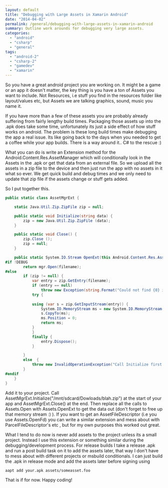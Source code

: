```yaml
---
layout: default
title: "Debugging with Large Assets in Xamarin Android"
date: "2014-04-02"
permalink: /general/debugging-with-large-assets-in-xamarin-android
summary: Outline work arounds for debugging very large assets.
categories: 
  - "android"
  - "csharp"
  - "general"
tags: 
  - "android-2"
  - "csharp-2"
  - "gamedev"
  - "xamarin"
---
```


So you have a great android project you are working on. It might be a game or an app it doesn't matter, the key thing is you have a ton of Assets you want to include. Not Resources, i.e stuff you find in the resources folder like layout/values etc, but Assets we are talking graphics, sound, music you name it.

If you have more than a few of these assets you are probably already suffering from fairly lengthy build times. Packaging those assets up into the .apk does take some time, unfortunately its just a side effect of how stuff works on android. The problem is these long build times make debugging the app a real issue. Its like going back to the days when you needed to get a coffee while your app builds. There is a way around it.. C# to the rescue :)

What you can do is write an Extension method for the Android.Content.Res.AssetManager which will conditionally look in the Assets in the .apk or get that data from an external file. So we upload all the assets in a zip file to the device and then just run the app with no assets in it what so ever. We get quick build and debug times and we only need to update that zip file if the assets change or stuff gets added.

So I put together this.

```csharp
public static class AssetMgrExt {

    static Java.Util.Zip.ZipFile zip = null;

    public static void Initialize(string data) {
        zip = new Java.Util.Zip.ZipFile (data);
    }

    public static void Close() {
        zip.Close ();
        zip = null;
    }

    public static System.IO.Stream OpenExt(this Android.Content.Res.AssetManager mgr, string filename) {
#if !DEBUG
        return mgr.Open(filename);
#else
        if (zip != null) {
            var entry = zip.GetEntry(filename);
            if (entry == null)
                throw new Exception(string.Format("Could not find {0} in external zip", filename));
            try {
            
            using (var s = zip.GetInputStream(entry)) {
                System.IO.MemoryStream ms = new System.IO.MemoryStream();
                s.CopyTo(ms);
                ms.Position = 0;
                return ms;
            }
            }
            finally {
                entry.Dispose();
            }

        }
        else  {
            throw new InvalidOperationException("Call Initialize first!!");
        }
#endif
    }
}

```

Add it to your project. Call AssetMgrExt.Initialize("/mnt/sdcard/Dowloads/blah.zip") at the start of your app and AssetMgrExt.Close() at the end. Then replace all the calls to Assets.Open with Assets.OpenExt to get the data out (don't forget to free up that memory stream :) ). If you want to get an AssetFileDescriptor (i.e you use Assets.OpenFd) you can write a similar extension and mess about with ParcelFileDescriptor's etc , but for my own purposes this worked out great.

What I tend to do now is never add assets to the project unless its a small project. Instead I use this extension or something similar during the debugging/development process. For release builds I take a release .apk and run a post build task on it to add the assets later, that way I don't have to mess about with different projects or msbuild conditionals. I can just build the .apk in release mode and add the assets later before signing using

```bash
aapt add your.apk assets/someasset.foo
```

That is if for now. Happy coding!
